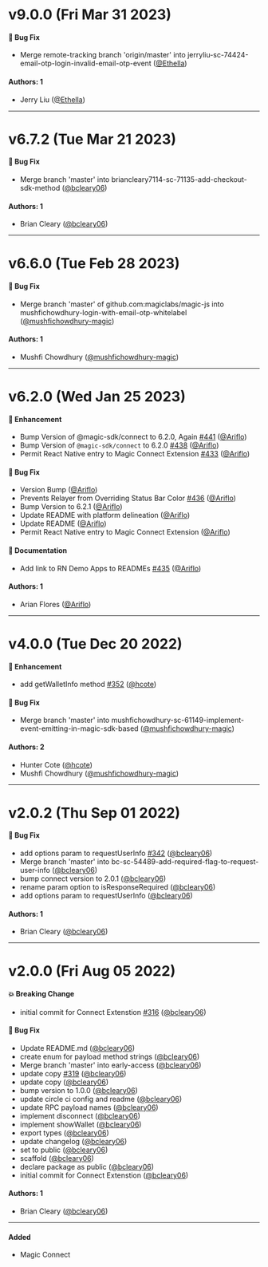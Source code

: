# v9.0.0 (Fri Mar 31 2023)

#### 🐛 Bug Fix

- Merge remote-tracking branch 'origin/master' into jerryliu-sc-74424-email-otp-login-invalid-email-otp-event ([@Ethella](https://github.com/Ethella))

#### Authors: 1

- Jerry Liu ([@Ethella](https://github.com/Ethella))

---

# v6.7.2 (Tue Mar 21 2023)

#### 🐛 Bug Fix

- Merge branch 'master' into briancleary7114-sc-71135-add-checkout-sdk-method ([@bcleary06](https://github.com/bcleary06))

#### Authors: 1

- Brian Cleary ([@bcleary06](https://github.com/bcleary06))

---

# v6.6.0 (Tue Feb 28 2023)

#### 🐛 Bug Fix

- Merge branch 'master' of github.com:magiclabs/magic-js into mushfichowdhury-login-with-email-otp-whitelabel ([@mushfichowdhury-magic](https://github.com/mushfichowdhury-magic))

#### Authors: 1

- Mushfi Chowdhury ([@mushfichowdhury-magic](https://github.com/mushfichowdhury-magic))

---

# v6.2.0 (Wed Jan 25 2023)

#### 🚀 Enhancement

- Bump Version of @magic-sdk/connect to 6.2.0, Again [#441](https://github.com/magiclabs/magic-js/pull/441) ([@Ariflo](https://github.com/Ariflo))
- Bump Version of `@magic-sdk/connect` to 6.2.0 [#438](https://github.com/magiclabs/magic-js/pull/438) ([@Ariflo](https://github.com/Ariflo))
- Permit React Native entry to Magic Connect Extension [#433](https://github.com/magiclabs/magic-js/pull/433) ([@Ariflo](https://github.com/Ariflo))

#### 🐛 Bug Fix

- Version Bump ([@Ariflo](https://github.com/Ariflo))
- Prevents Relayer from Overriding Status Bar Color [#436](https://github.com/magiclabs/magic-js/pull/436) ([@Ariflo](https://github.com/Ariflo))
- Bump Version to 6.2.1 ([@Ariflo](https://github.com/Ariflo))
- Update README with platform delineation ([@Ariflo](https://github.com/Ariflo))
- Update README ([@Ariflo](https://github.com/Ariflo))
- Permit React Native entry to Magic Connect Extension ([@Ariflo](https://github.com/Ariflo))

#### 📝 Documentation

- Add link to RN Demo Apps to READMEs [#435](https://github.com/magiclabs/magic-js/pull/435) ([@Ariflo](https://github.com/Ariflo))

#### Authors: 1

- Arian Flores ([@Ariflo](https://github.com/Ariflo))

---

# v4.0.0 (Tue Dec 20 2022)

#### 🚀 Enhancement

- add getWalletInfo method [#352](https://github.com/magiclabs/magic-js/pull/352) ([@hcote](https://github.com/hcote))

#### 🐛 Bug Fix

- Merge branch 'master' into mushfichowdhury-sc-61149-implement-event-emitting-in-magic-sdk-based ([@mushfichowdhury-magic](https://github.com/mushfichowdhury-magic))

#### Authors: 2

- Hunter Cote ([@hcote](https://github.com/hcote))
- Mushfi Chowdhury ([@mushfichowdhury-magic](https://github.com/mushfichowdhury-magic))

---

# v2.0.2 (Thu Sep 01 2022)

#### 🐛 Bug Fix

- add options param to requestUserInfo [#342](https://github.com/magiclabs/magic-js/pull/342) ([@bcleary06](https://github.com/bcleary06))
- Merge branch 'master' into bc-sc-54489-add-required-flag-to-request-user-info ([@bcleary06](https://github.com/bcleary06))
- bump connect version to 2.0.1 ([@bcleary06](https://github.com/bcleary06))
- rename param option to isResponseRequired ([@bcleary06](https://github.com/bcleary06))
- add options param to requestUserInfo ([@bcleary06](https://github.com/bcleary06))

#### Authors: 1

- Brian Cleary ([@bcleary06](https://github.com/bcleary06))

---

# v2.0.0 (Fri Aug 05 2022)

#### 💥 Breaking Change

- initial commit for Connect Extenstion [#316](https://github.com/magiclabs/magic-js/pull/316) ([@bcleary06](https://github.com/bcleary06))

#### 🐛 Bug Fix

- Update README.md ([@bcleary06](https://github.com/bcleary06))
- create enum for payload method strings ([@bcleary06](https://github.com/bcleary06))
- Merge branch 'master' into early-access ([@bcleary06](https://github.com/bcleary06))
- update copy [#319](https://github.com/magiclabs/magic-js/pull/319) ([@bcleary06](https://github.com/bcleary06))
- update copy ([@bcleary06](https://github.com/bcleary06))
- bump version to 1.0.0 ([@bcleary06](https://github.com/bcleary06))
- update circle ci config and readme ([@bcleary06](https://github.com/bcleary06))
- update RPC payload names ([@bcleary06](https://github.com/bcleary06))
- implement disconnect ([@bcleary06](https://github.com/bcleary06))
- implement showWallet ([@bcleary06](https://github.com/bcleary06))
- export types ([@bcleary06](https://github.com/bcleary06))
- update changelog ([@bcleary06](https://github.com/bcleary06))
- set to public ([@bcleary06](https://github.com/bcleary06))
- scaffold ([@bcleary06](https://github.com/bcleary06))
- declare package as public ([@bcleary06](https://github.com/bcleary06))
- initial commit for Connect Extenstion ([@bcleary06](https://github.com/bcleary06))

#### Authors: 1

- Brian Cleary ([@bcleary06](https://github.com/bcleary06))

---

#### Added

- Magic Connect